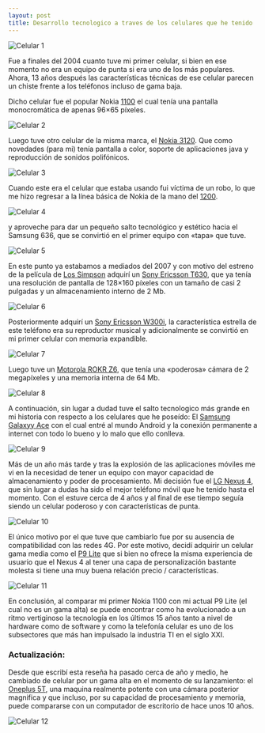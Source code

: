 ```yaml
---
layout: post
title: Desarrollo tecnologico a traves de los celulares que he tenido
---
```



![Celular 1](https://raw.githubusercontent.com/daniels13ca/daniels13ca.github.io/master/images/Celular1.jpg)

Fue a finales del 2004 cuanto tuve mi primer celular, si bien en ese momento no era un equipo de punta si era uno de los más populares. Ahora, 13 años después las características técnicas de ese celular parecen un chiste frente a los teléfonos incluso de gama baja.

Dicho celular fue el popular Nokia [1100](https://es.wikipedia.org/wiki/Nokia_1100) el cual tenía una pantalla monocromática de apenas 96×65 píxeles.

![Celular 2](https://raw.githubusercontent.com/daniels13ca/daniels13ca.github.io/master/images/Celular2.jpg)

Luego tuve otro celular de la misma marca, el [Nokia 3120](https://en.wikipedia.org/wiki/Nokia_3100#Nokia_3120). Que como novedades (para mi) tenía pantalla a color, soporte de aplicaciones java y reproducción de sonidos polifónicos.

![Celular 3](https://raw.githubusercontent.com/daniels13ca/daniels13ca.github.io/master/images/Celular3.jpg)

Cuando este era el celular que estaba usando fui víctima de un robo, lo que me hizo regresar a la línea básica de Nokia de la mano del [1200](https://es.wikipedia.org/wiki/Nokia_1200).

![Celular 4](https://raw.githubusercontent.com/daniels13ca/daniels13ca.github.io/master/images/Celular4.jpg)

y aproveche para dar un pequeño salto tecnológico y estético hacia el Samsung 636, que se convirtió en el primer equipo con «tapa» que tuve.

![Celular 5](https://raw.githubusercontent.com/daniels13ca/daniels13ca.github.io/master/images/Celular5.jpg)

En este punto ya estabamos a mediados del 2007 y con motivo del estreno de la película de [Los Simpson](https://es.wikipedia.org/wiki/Los_Simpson:_la_pel%C3%ADcula) adquirí un [Sony Ericsson T630](http://www.gsmarena.com/sony_ericsson_t630-559.php), que ya tenía una resolución de pantalla de 128×160 píxeles con un tamaño de casi 2 pulgadas y un almacenamiento interno de 2 Mb.

![Celular 6](https://raw.githubusercontent.com/daniels13ca/daniels13ca.github.io/master/images/Celular6.jpg)

Posteriormente adquirí un [Sony Ericsson W300i](https://es.wikipedia.org/wiki/Sony_Ericsson_W300i), la característica estrella de este teléfono era su reproductor musical y adicionalmente se convirtió en mi primer celular con memoria expandible.

![Celular 7](https://raw.githubusercontent.com/daniels13ca/daniels13ca.github.io/master/images/Celular7.jpg)

Luego tuve un [Motorola ROKR Z6](https://es.wikipedia.org/wiki/Motorola_ROKR_Z6), que tenía una «poderosa» cámara de 2 megapíxeles y una memoria interna de 64 Mb.

![Celular 8](https://raw.githubusercontent.com/daniels13ca/daniels13ca.github.io/master/images/Celular8.jpg)

A continuación, sin lugar a dudad tuve el salto tecnologico más grande en mi historia con respecto a los celulares que he poseído: El [Samsung Galaxyy Ace](https://es.wikipedia.org/wiki/Samsung_Galaxy_Ace) con el cual entré al mundo Android y la conexión permanente a internet con todo lo bueno y lo malo que ello conlleva.

![Celular 9](https://raw.githubusercontent.com/daniels13ca/daniels13ca.github.io/master/images/Celular9.jpg)

Más de un año más tarde y tras la explosión de las aplicaciones móviles me vi en la necesidad de tener un equipo con mayor capacidad de almacenamiento y poder de procesamiento. Mi decisión fue el [LG Nexus 4](https://es.wikipedia.org/wiki/Nexus_4), que sin lugar a dudas ha sido el mejor teléfono móvil que he tenido hasta el momento. Con el estuve cerca de 4 años y al final de ese tiempo seguía siendo un celular poderoso y con características de punta.

![Celular 10](https://raw.githubusercontent.com/daniels13ca/daniels13ca.github.io/master/images/Celular10.jpg)

El único motivo por el que tuve que cambiarlo fue por su ausencia de compatibilidad con las redes 4G. Por este motivo, decidí adquirir un celular gama media como el [P9 Lite]() que si bien no ofrece la misma experiencia de usuario que el Nexus 4 al tener una capa de personalización bastante molesta si tiene una muy buena relación precio / características.

![Celular 11](https://raw.githubusercontent.com/daniels13ca/daniels13ca.github.io/master/images/Celular11.jpg)

En conclusión, al comparar mi primer Nokia 1100 con mi actual P9 Lite (el cual no es un gama alta) se puede encontrar como ha evolucionado a un ritmo vertiginoso la tecnología en los últimos 15 años tanto a nivel de hardware como de software y como la telefonía celular es uno de los subsectores que más han impulsado la industria TI en el siglo XXI.

### Actualización:

Desde que escribí esta reseña ha pasado cerca de año y medio, he cambiado de celular por un gama alta en el momento de su lanzamiento: el [Oneplus 5T](https://es.wikipedia.org/wiki/OnePlus_5T), una maquina realmente potente con una cámara posterior magnifica y que incluso, por su capacidad de procesamiento y memoria, puede compararse con un computador de escritorio de hace unos 10 años.

![Celular 12](https://raw.githubusercontent.com/daniels13ca/daniels13ca.github.io/master/images/Celular12.jpg)
